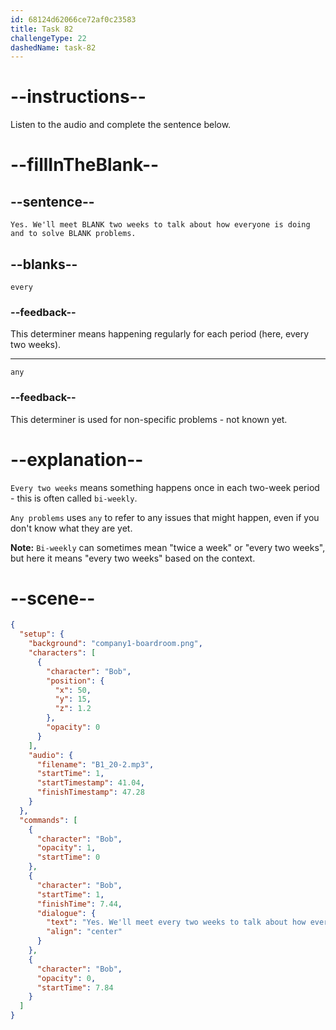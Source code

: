 ```yaml
---
id: 68124d62066ce72af0c23583
title: Task 82
challengeType: 22
dashedName: task-82
---
```


<!-- (Audio) Bob: Yes. We'll meet every two weeks to talk about how everyone is doing and to solve any problems. -->

# --instructions--

Listen to the audio and complete the sentence below.

# --fillInTheBlank--

## --sentence--

`Yes. We'll meet BLANK two weeks to talk about how everyone is doing and to solve BLANK problems.`

## --blanks--

`every`

### --feedback--

This determiner means happening regularly for each period (here, every two weeks).

---

`any`

### --feedback--

This determiner is used for non-specific problems - not known yet.

# --explanation--

`Every two weeks` means something happens once in each two-week period - this is often called `bi-weekly`.

`Any problems` uses `any` to refer to any issues that might happen, even if you don't know what they are yet.

**Note:** `Bi-weekly` can sometimes mean "twice a week" or "every two weeks", but here it means "every two weeks" based on the context.

# --scene--

```json
{
  "setup": {
    "background": "company1-boardroom.png",
    "characters": [
      {
        "character": "Bob",
        "position": {
          "x": 50,
          "y": 15,
          "z": 1.2
        },
        "opacity": 0
      }
    ],
    "audio": {
      "filename": "B1_20-2.mp3",
      "startTime": 1,
      "startTimestamp": 41.04,
      "finishTimestamp": 47.28
    }
  },
  "commands": [
    {
      "character": "Bob",
      "opacity": 1,
      "startTime": 0
    },
    {
      "character": "Bob",
      "startTime": 1,
      "finishTime": 7.44,
      "dialogue": {
        "text": "Yes. We'll meet every two weeks to talk about how everyone is doing and to solve any problems.",
        "align": "center"
      }
    },
    {
      "character": "Bob",
      "opacity": 0,
      "startTime": 7.84
    }
  ]
}
```
